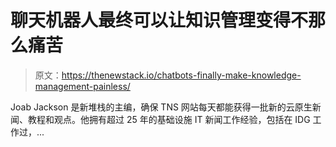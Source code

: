 # 聊天机器人最终可以让知识管理变得不那么痛苦

> 原文：<https://thenewstack.io/chatbots-finally-make-knowledge-management-painless/>

Joab Jackson 是新堆栈的主编，确保 TNS 网站每天都能获得一批新的云原生新闻、教程和观点。他拥有超过 25 年的基础设施 IT 新闻工作经验，包括在 IDG 工作过，...